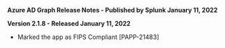 **Azure AD Graph Release Notes - Published by Splunk January 11, 2022**


**Version 2.1.8 - Released January 11, 2022**

* Marked the app as FIPS Compliant [PAPP-21483]